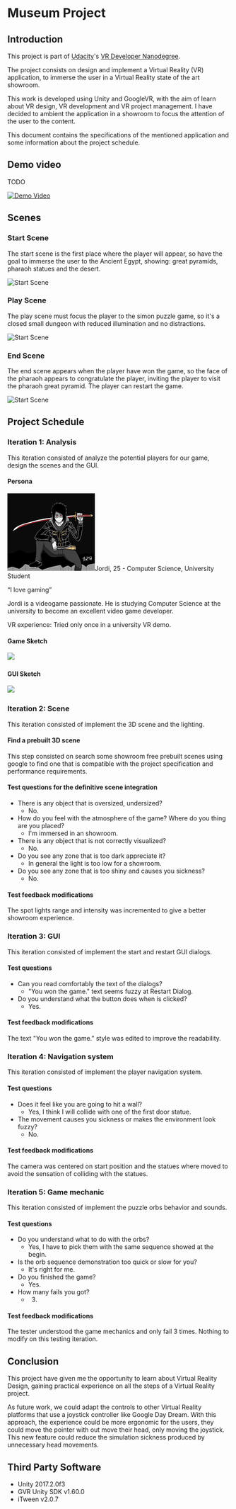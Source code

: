 # Museum Project

## Introduction

This project is part of [Udacity](https://www.udacity.com "Udacity - Be in demand")'s [VR Developer Nanodegree](https://www.udacity.com/course/vr-developer-nanodegree--nd017).

The project consists on design and implement a Virtual Reality (VR) application, to immerse the user in a Virtual Reality state of the art showroom.

This work is developed using Unity and GoogleVR, with the aim of learn about VR design, VR development and VR project management. I have decided to ambient the application in a showroom to focus the attention of the user to the content.


This document contains the specifications of the mentioned application and some information about the project schedule.


## Demo video

TODO

[![Demo Video](https://img.youtube.com/vi/hgUytoiGTPs/0.jpg)](https://youtu.be/hgUytoiGTPs)

## Scenes

### Start Scene

The start scene is the first place where the player will appear, so have the goal to immerse the user to the Ancient Egypt, showing: great pyramids, pharaoh statues and the desert.

![Start Scene](Documentation/Scene1.png)

### Play Scene

The play scene must focus the player to the simon puzzle game, so it's a closed small dungeon with reduced illumination and no distractions.

![Start Scene](Documentation/Scene2.png)

### End Scene

The end scene appears when the player have won the game, so the face of the pharaoh appears to congratulate the player, inviting the player to visit the pharaoh great pyramid. The player can restart the game.

![Start Scene](Documentation/Scene3.png)

## Project Schedule

### Iteration 1: Analysis

This iteration consisted of analyze the potential players for our game, design the scenes and the GUI.

#### Persona

![](Documentation/persona.jpg)Jordi, 25 - Computer Science, University Student

“I love gaming”

Jordi is a videogame passionate. He is studying Computer Science at the university to become an excellent video game developer.

VR experience: Tried only once in a university VR demo.

#### Game Sketch

![](Documentation/Game_Sketch.jpg)

#### GUI Sketch

![](Documentation/GUI_Sketch.jpg)

### Iteration 2: Scene

This iteration consisted of implement the 3D scene and the lighting.

#### Find a prebuilt 3D scene

This step consisted on search some showroom free prebuilt scenes using google to find one that is compatible with the project specification and performance requirements.

#### Test questions for the definitive scene integration

- There is any object that is oversized, undersized?
  - No.
- How do you feel with the atmosphere of the game? Where do you thing are you placed?
  - I'm immersed in an showroom.
- There is any object that is not correctly visualized?
  - No.
- Do you see any zone that is too dark appreciate it?
  - In general the light is too low for a showroom.
- Do you see any zone that is too shiny and causes you sickness?
  - No.

#### Test feedback modifications

The spot lights range and intensity was incremented to give a better showroom experience.

### Iteration 3: GUI

This iteration consisted of implement the start and restart GUI dialogs.

#### Test questions

- Can you read comfortably the text of the dialogs?
  - "You won the game." text seems fuzzy at Restart Dialog.
- Do you understand what the button does when is clicked?
  - Yes.

#### Test feedback modifications

The text "You won the game." style was edited to improve the readability.

### Iteration 4: Navigation system

This iteration consisted of implement the player navigation system.

#### Test questions

- Does it feel like you are going to hit a wall?
  - Yes, I think I will collide with one of the first door statue.
- The movement causes you sickness or makes the environment look fuzzy?
  - No.

#### Test feedback modifications

The camera was centered on start position and the statues where moved to avoid the sensation of colliding with the statues.

### Iteration 5: Game mechanic

This iteration consisted of implement the puzzle orbs behavior and sounds.

#### Test questions

- Do you understand what to do with the orbs?
  - Yes, I have to pick them with the same sequence showed at the begin.
- Is the orb sequence demonstration too quick or slow for you?
  - It's right for me.
- Do you finished the game?
  - Yes.
- How many fails you got?
  - 3.

#### Test feedback modifications

The tester understood the game mechanics and only fail 3 times. Nothing to modify on this testing iteration.

## Conclusion

This project have given me the opportunity to learn about Virtual Reality Design, gaining practical experience on all the steps of a Virtual Reality project.

As future work, we could adapt the controls to other Virtual Reality platforms that use a joystick controller like Google Day Dream. With this approach, the experience could be more ergonomic for the users, they could move the pointer with out move their head, only moving the joystick. This new feature could reduce the simulation sickness produced by unnecessary head movements.

## Third Party Software

- Unity 2017.2.0f3
- GVR Unity SDK v1.60.0
- iTween v2.0.7